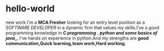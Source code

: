 # hello-world
new work
I'm a **MCA Fresher** looking for an entry level position as a *SOFTWARE DEVELOPER* in a dynamic firm that values my skills.I've a good programming  knowledge in **_C programming_** , **_python and some basics of java__**.
I've hands on experience in python.And my strengths are **good communication,Quick learning,team work,Hard working**.
